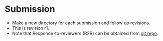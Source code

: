 # Submission

- Make a new directory for each submission and follow up revisions.
- This is revision r1.
- Note that Responce-to-reviewers (R2R) can be obtained from [git repo](https://github.com/halukbingol/LaTeX-Templates).